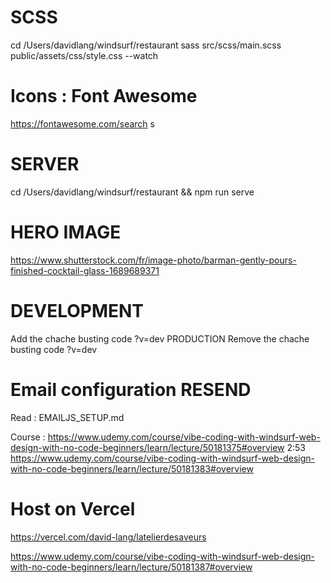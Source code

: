


# SCSS
cd /Users/davidlang/windsurf/restaurant
sass src/scss/main.scss public/assets/css/style.css --watch

# Icons : Font Awesome
<i class="fas fa-phone"></i>
https://fontawesome.com/search s

# SERVER 
cd /Users/davidlang/windsurf/restaurant && npm run serve

# HERO IMAGE
https://www.shutterstock.com/fr/image-photo/barman-gently-pours-finished-cocktail-glass-1689689371


# DEVELOPMENT
Add the chache busting code ?v=dev
PRODUCTION
Remove the chache busting code ?v=dev

# Email configuration RESEND
Read : EMAILJS_SETUP.md

Course : 
https://www.udemy.com/course/vibe-coding-with-windsurf-web-design-with-no-code-beginners/learn/lecture/50181375#overview 2:53
https://www.udemy.com/course/vibe-coding-with-windsurf-web-design-with-no-code-beginners/learn/lecture/50181383#overview



# Host on Vercel
https://vercel.com/david-lang/latelierdesaveurs

https://www.udemy.com/course/vibe-coding-with-windsurf-web-design-with-no-code-beginners/learn/lecture/50181387#overview